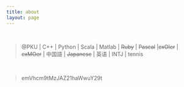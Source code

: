 ```yaml
---
title: about
layout: page
---
```


<br />

>  @PKU | C++ | Python | Scala | Matlab | ~~Ruby~~ | ~~Pascal~~ |~~exOIer~~ | ~~exMOer~~ | 中国語 | ~~Japanese~~ | 英语 | INTJ | tennis

<br />

> emVhcm9tMzJAZ21haWwuY29t
